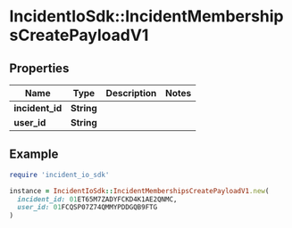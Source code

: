 # IncidentIoSdk::IncidentMembershipsCreatePayloadV1

## Properties

| Name | Type | Description | Notes |
| ---- | ---- | ----------- | ----- |
| **incident_id** | **String** |  |  |
| **user_id** | **String** |  |  |

## Example

```ruby
require 'incident_io_sdk'

instance = IncidentIoSdk::IncidentMembershipsCreatePayloadV1.new(
  incident_id: 01ET65M7ZADYFCKD4K1AE2QNMC,
  user_id: 01FCQSP07Z74QMMYPDDGQB9FTG
)
```

